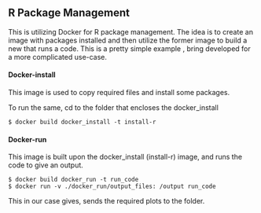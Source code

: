 ## R Package Management

This is utilizing Docker for R package management. The idea is to create an image with packages installed and then utilize the former image to build a new that runs a code.
This is a pretty simple example , bring developed for a more complicated use-case.

#### Docker-install

This image is used to copy required files and install some packages.

To run the same, cd to the folder that encloses the docker_install

```
$ docker build docker_install -t install-r
```

#### Docker-run

This image is built upon the docker_install (install-r) image, and runs the code to give an output.

```
$ docker build docker_run -t run_code
$ docker run -v ./docker_run/output_files: /output run_code
```

This in our case gives, sends the required plots to the folder.